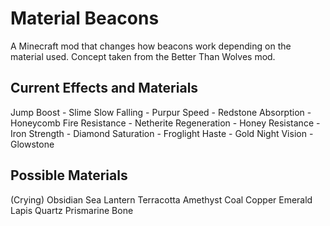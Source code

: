 # Material Beacons

A Minecraft mod that changes how beacons work depending on the material used.
Concept taken from the Better Than Wolves mod.

## Current Effects and Materials
Jump Boost - Slime
Slow Falling - Purpur
Speed - Redstone
Absorption - Honeycomb
Fire Resistance - Netherite
Regeneration - Honey
Resistance - Iron
Strength - Diamond
Saturation - Froglight
Haste - Gold
Night Vision - Glowstone

## Possible Materials
(Crying) Obsidian
Sea Lantern
Terracotta
Amethyst
Coal
Copper
Emerald
Lapis
Quartz
Prismarine
Bone
